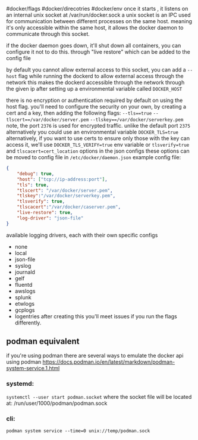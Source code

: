 #docker/flags
#docker/direcotries 
#docker/env 
once it starts , it listens on an internal unix socket at /var/run/docker.sock
a unix socket is an IPC used for communication between different processes on the same host. meaning it's only accessible within the same host, it allows the docker daemon to communicate through this socket.

if the docker daemon goes down, it'll shut down all containers, you can configure it not to do this. through "live restore" which can be added to the config file

by default you cannot allow external access to this socket, you can add a `--host` flag while running the dockerd to allow external access through the network
this makes the dockerd accessible through the network through the given ip after setting up a environmental variable called `DOCKER_HOST`

there is no encryption or authentication required by default on using the host flag.
you'll need to configure the security on your own, by creating a cert and a key, then adding the following flags:
`--tls==true`
`--tlscert==/var/docker/server.pem`
`--tlskey==/var/docker/serverkey.pem`
note, the port `2376` is used for encrypted traffic. unlike the default port `2375`
alternatively you could use an environmental variable `DOCKER_TLS=true`
alternatively, if you want to use certs to ensure only those with the key can access it, we'll use `DOCKER_TLS_VERIFY=true` env variable or `tlsverify=true` and `tlscacert=cert_location` options in the json configs
these options can be moved to config file in `/etc/docker/daemon.json`
example config file:
```json
{
	"debug": true,
	"host": ["tcp://ip-address:port"],
	"tls": true,
	"tlscert": "/var/docker/server.pem",
	"tlskey":"/var/docker/serverkey.pem",
	"tlsverify": true,
	"tlscacert":"/var/docker/caserver.pem",
	"live-restore": true,
	"log-driver": "json-file"
}
```
available logging drivers, each with their own specific configs
- none
- local
- json-file
- syslog
- journald
- gelf
- fluentd
- awslogs
- splunk
- etwlogs
- gcplogs
- logentries
after creating this you'll meet issues if you run the flags differently.

## podman equivalent
if you're using podman there are several ways to emulate the docker api using podman
https://docs.podman.io/en/latest/markdown/podman-system-service.1.html
### systemd:
`systemctl --user start podman.socket`
where the socket file will be located at:
/run/user/1000/podman/podman.sock
### cli:
`podman system service --time=0 unix://temp/podman.sock`